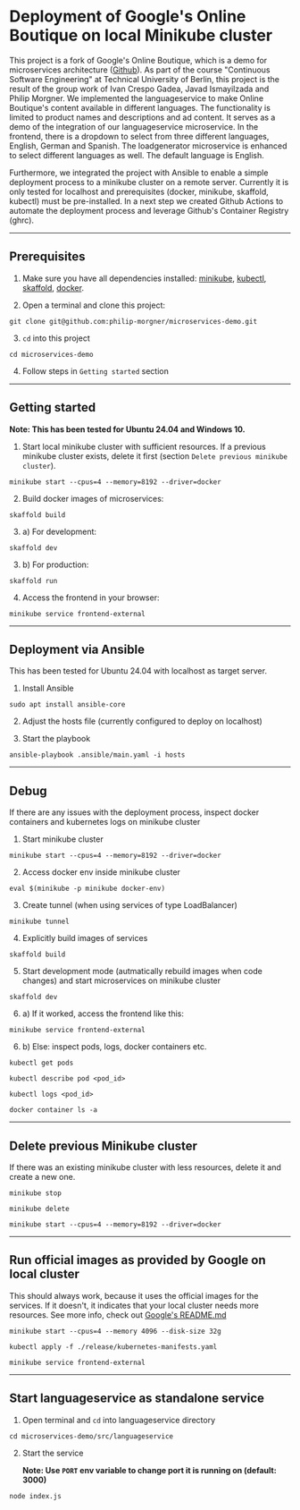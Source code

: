 # Deployment of Google's Online Boutique on local Minikube cluster

This project is a fork of Google's Online Boutique, which is a demo for microservices architecture ([Github](https://github.com/GoogleCloudPlatform/microservices-demo)). As part of the course "Continuous Software Engineering" at Technical University of Berlin, this project is the result of the group work of Ivan Crespo Gadea, Javad Ismayilzada and Philip Morgner. We implemented the languageservice to make Online Boutique's content available in different languages. The functionality is limited to product names and descriptions and ad content. It serves as a demo of the integration of our languageservice microservice. In the frontend, there is a dropdown to select from three different languages, English, German and Spanish. The loadgenerator microservice is enhanced to select different languages as well. The default language is English.

Furthermore, we integrated the project with Ansible to enable a simple deployment process to a minikube cluster on a remote server. Currently it is only tested for localhost and prerequisites (docker, minikube, skaffold, kubectl) must be pre-installed. In a next step we created Github Actions to automate the deployment process and leverage Github's Container Registry (ghrc).

---

## Prerequisites

1. Make sure you have all dependencies installed: [minikube](https://minikube.sigs.k8s.io/docs/start/?arch=%2Flinux%2Fx86-64%2Fstable%2Fbinary+download), [kubectl](https://kubernetes.io/docs/reference/kubectl/), [skaffold](https://skaffold.dev/), [docker](https://www.docker.com/).

2. Open a terminal and clone this project:

```
git clone git@github.com:philip-morgner/microservices-demo.git
```

3. `cd` into this project

```
cd microservices-demo
```

4. Follow steps in `Getting started` section

---

## Getting started

**Note: This has been tested for Ubuntu 24.04 and Windows 10.**

1. Start local minikube cluster with sufficient resources. If a previous minikube cluster exists, delete it first (section `Delete previous minikube cluster`).

```
minikube start --cpus=4 --memory=8192 --driver=docker
```

2. Build docker images of microservices:

```
skaffold build
```

3. a) For development:

```
skaffold dev
```

3. b) For production:

```
skaffold run
```

4. Access the frontend in your browser:

```
minikube service frontend-external
```

---

## Deployment via Ansible

This has been tested for Ubuntu 24.04 with localhost as target server.

1. Install Ansible

```
sudo apt install ansible-core
```

2. Adjust the hosts file (currently configured to deploy on localhost)

3. Start the playbook

```
ansible-playbook .ansible/main.yaml -i hosts
```

---

## Debug

If there are any issues with the deployment process, inspect docker containers and kubernetes logs on minikube cluster

1. Start minikube cluster

```
minikube start --cpus=4 --memory=8192 --driver=docker
```

2. Access docker env inside minikube cluster

```
eval $(minikube -p minikube docker-env)
```

3. Create tunnel (when using services of type LoadBalancer)

```
minikube tunnel
```

4. Explicitly build images of services

```
skaffold build
```

5. Start development mode (autmatically rebuild images when code changes) and start microservices on minikube cluster

```
skaffold dev
```

6. a) If it worked, access the frontend like this:

```
minikube service frontend-external
```

6. b) Else: inspect pods, logs, docker containers etc.

```
kubectl get pods
```

```
kubectl describe pod <pod_id>
```

```
kubectl logs <pod_id>
```

```
docker container ls -a
```

---

## Delete previous Minikube cluster

If there was an existing minikube cluster with less resources, delete it and create a new one.

```
minikube stop
```

```
minikube delete
```

```
minikube start --cpus=4 --memory=8192 --driver=docker
```

---

## Run official images as provided by Google on local cluster

This should always work, because it uses the official images for the services. If it doesn't, it indicates that your local cluster needs more resources. See more info, check out [Google's README.md](https://github.com/GoogleCloudPlatform/microservices-demo/blob/main/docs/development-guide.md#option-2---local-cluster)

```
minikube start --cpus=4 --memory 4096 --disk-size 32g
```

```
kubectl apply -f ./release/kubernetes-manifests.yaml
```

```
minikube service frontend-external
```

---

## Start languageservice as standalone service

1. Open terminal and `cd` into languageservice directory

```
cd microservices-demo/src/languageservice
```

2. Start the service

   **Note: Use `PORT` env variable to change port it is running on (default: 3000)**

```
node index.js
```
